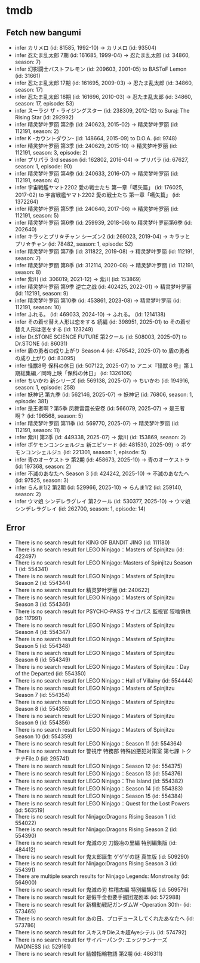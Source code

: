 # tmdb
## Fetch new bangumi
- infer カリメロ (id: 81585, 1992-10) -> カリメロ (id: 93504)
- infer 忍たま乱太郎 7期 (id: 161685, 1999-04) -> 忍たま乱太郎 (id: 34860, season: 7)
- infer 幻影闘士バストフレモン (id: 209603, 2001-05) to BASToF Lemon (id: 31661)
- infer 忍たま乱太郎 17期 (id: 161695, 2009-03) -> 忍たま乱太郎 (id: 34860, season: 17)
- infer 忍たま乱太郎 18期 (id: 161696, 2010-03) -> 忍たま乱太郎 (id: 34860, season: 17, episode: 53)
- infer スーラジ ザ・ライジングスター (id: 238309, 2012-12) to Suraj: The Rising Star (id: 292992)
- infer 精灵梦叶罗丽 第2季 (id: 240623, 2015-02) -> 精灵梦叶罗丽 (id: 112191, season: 2)
- infer K -カウントダウン- (id: 148664, 2015-09) to D.O.A. (id: 9748)
- infer 精灵梦叶罗丽 第3季 (id: 240629, 2015-10) -> 精灵梦叶罗丽 (id: 112191, season: 3, episode: 2)
- infer プリパラ 3rd season (id: 162802, 2016-04) -> プリパラ (id: 67627, season: 1, episode: 90)
- infer 精灵梦叶罗丽 第4季 (id: 240633, 2016-07) -> 精灵梦叶罗丽 (id: 112191, season: 4)
- infer 宇宙戦艦ヤマト2202 愛の戦士たち 第一章「嚆矢篇」 (id: 176025, 2017-02) to 宇宙戦艦ヤマト2202 愛の戦士たち 第一章「嚆矢篇」 (id: 1372264)
- infer 精灵梦叶罗丽 第5季 (id: 240640, 2017-06) -> 精灵梦叶罗丽 (id: 112191, season: 5)
- infer 精灵梦叶罗丽 第6季 (id: 259939, 2018-06) to 精灵梦叶罗丽第6季 (id: 202640)
- infer キラッとプリ☆チャン シーズン2 (id: 269023, 2019-04) -> キラッとプリ☆チャン (id: 78482, season: 1, episode: 52)
- infer 精灵梦叶罗丽 第7季 (id: 311822, 2019-08) -> 精灵梦叶罗丽 (id: 112191, season: 7)
- infer 精灵梦叶罗丽 第8季 (id: 312114, 2020-08) -> 精灵梦叶罗丽 (id: 112191, season: 8)
- infer 紫川 (id: 306019, 2021-12) -> 紫川 (id: 153869)
- infer 精灵梦叶罗丽 第9季 逆亡之战 (id: 402425, 2022-01) -> 精灵梦叶罗丽 (id: 112191, season: 9)
- infer 精灵梦叶罗丽 第10季 (id: 453861, 2023-08) -> 精灵梦叶罗丽 (id: 112191, season: 10)
- infer ふれる。 (id: 469033, 2024-10) -> ふれる。 (id: 1214138)
- infer その着せ替え人形は恋をする 続編 (id: 398951, 2025-01) to その着せ替え人形は恋をする (id: 123249)
- infer Dr.STONE SCIENCE FUTURE 第2クール (id: 508003, 2025-07) to Dr.STONE (id: 86031)
- infer 盾の勇者の成り上がり Season 4 (id: 476542, 2025-07) to 盾の勇者の成り上がり (id: 83095)
- infer 怪獣8号 保科の休日 (id: 507122, 2025-07) to アニメ『怪獣８号』第１期総集編／同時上映「保科の休日」 (id: 1326106)
- infer ちいかわ 新シリーズ (id: 569138, 2025-07) -> ちいかわ (id: 194916, season: 1, episode: 258)
- infer 妖神记 第九季 (id: 562146, 2025-07) -> 妖神记 (id: 76806, season: 1, episode: 381)
- infer 是王者啊？第5季 凤舞雷霆长安卷 (id: 566079, 2025-07) -> 是王者啊？ (id: 196568, season: 5)
- infer 精灵梦叶罗丽 第11季 (id: 569770, 2025-07) -> 精灵梦叶罗丽 (id: 112191, season: 11)
- infer 紫川 第2季 (id: 449338, 2025-07) -> 紫川 (id: 153869, season: 2)
- infer ポケモンコンシェルジュ 新エピソード (id: 481530, 2025-09) -> ポケモンコンシェルジュ (id: 221301, season: 1, episode: 5)
- infer 青のオーケストラ 第2期 (id: 458673, 2025-10) -> 青のオーケストラ (id: 197368, season: 2)
- infer 不滅のあなたへ Season 3 (id: 424242, 2025-10) -> 不滅のあなたへ (id: 97525, season: 3)
- infer らんま1/2 第2期 (id: 529966, 2025-10) -> らんま1/2 (id: 259140, season: 2)
- infer ウマ娘 シンデレラグレイ 第2クール (id: 530377, 2025-10) -> ウマ娘 シンデレラグレイ (id: 262700, season: 1, episode: 14)
## Error
- There is no search result for KING OF BANDIT JING (id: 111180)
- There is no search result for LEGO Ninjago：Masters of Spinjitzu (id: 422497)
- There is no search result for LEGO Ninjago: Masters of Spinjitzu Season 1 (id: 554341)
- There is no search result for LEGO Ninjago：Masters of Spinjitzu Season 2 (id: 554344)
- There is no search result for 精灵梦叶罗丽 (id: 240622)
- There is no search result for LEGO Ninjago：Masters of Spinjitzu Season 3 (id: 554346)
- There is no search result for PSYCHO-PASS サイコパス 監視官 狡噛慎也 (id: 117991)
- There is no search result for LEGO Ninjago：Masters of Spinjitzu Season 4 (id: 554347)
- There is no search result for LEGO Ninjago：Masters of Spinjitzu Season 5 (id: 554348)
- There is no search result for LEGO Ninjago：Masters of Spinjitzu Season 6 (id: 554349)
- There is no search result for LEGO Ninjago：Masters of Spinjitzu：Day of the Departed (id: 554350)
- There is no search result for LEGO Ninjago：Hall of Villainy (id: 554444)
- There is no search result for LEGO Ninjago：Masters of Spinjitzu Season 7 (id: 554354)
- There is no search result for LEGO Ninjago：Masters of Spinjitzu Season 8 (id: 554355)
- There is no search result for LEGO Ninjago：Masters of Spinjitzu Season 9 (id: 554356)
- There is no search result for LEGO Ninjago：Masters of Spinjitzu Season 10 (id: 554359)
- There is no search result for LEGO Ninjago：Season 11 (id: 554364)
- There is no search result for 警視庁 特務部 特殊凶悪犯対策室 第七課 トクナナFile.0 (id: 295741)
- There is no search result for LEGO Ninjago：Season 12 (id: 554375)
- There is no search result for LEGO Ninjago：Season 13 (id: 554376)
- There is no search result for LEGO Ninjago：The Island (id: 554382)
- There is no search result for LEGO Ninjago：Season 14 (id: 554383)
- There is no search result for LEGO Ninjago：Season 15 (id: 554384)
- There is no search result for LEGO Ninjago：Quest for the Lost Powers (id: 563519)
- There is no search result for Ninjago:Dragons Rising Season 1 (id: 554022)
- There is no search result for Ninjago:Dragons Rising Season 2 (id: 554390)
- There is no search result for 鬼滅の刃 刀鍛冶の里編 特別編集版 (id: 484412)
- There is no search result for 鬼太郎誕生 ゲゲゲの謎 真生版 (id: 509290)
- There is no search result for Ninjago:Dragons Rising Season 3 (id: 554391)
- There are multiple search results for Ninjago Legends: Monstrosity (id: 564900)
- There is no search result for 鬼滅の刃 柱稽古編 特別編集版 (id: 569579)
- There is no search result for 是假千金也要手握团宠剧本 (id: 572988)
- There is no search result for 新機動戦記ガンダムW -Operation 30th- (id: 573465)
- There is no search result for あの日、プロデュースしてくれたあなたへ (id: 573786)
- There is no search result for スキスキDieスキ超Ayeシテル (id: 574792)
- There is no search result for サイバーパンク: エッジランナーズ MADNESS (id: 529161)
- There is no search result for 結婚指輪物語 第2期 (id: 486311)
